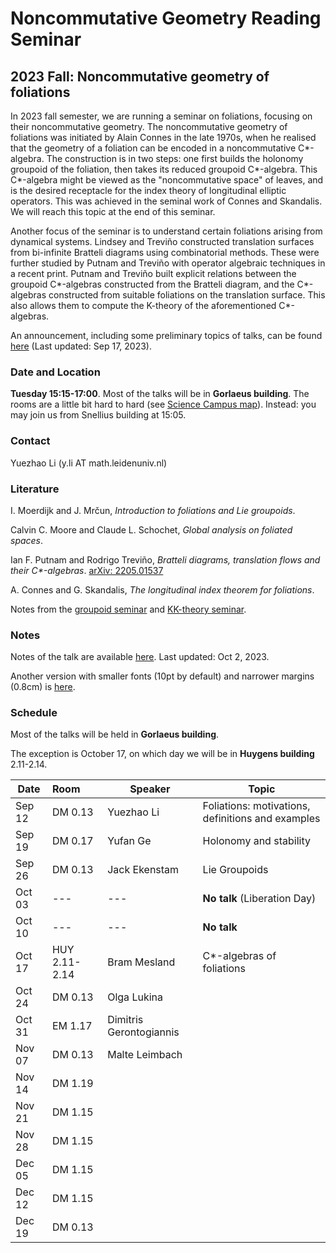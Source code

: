 # Noncommutative Geometry Reading Seminar
## 2023 Fall: Noncommutative geometry of foliations

In 2023 fall semester, we are running a seminar on foliations, focusing on their noncommutative geometry. The noncommutative geometry of foliations was initiated by Alain Connes in the late 1970s, when he realised that the geometry of a foliation can be encoded in a noncommutative C\*-algebra. The construction is in two steps: one first builds the holonomy groupoid of the foliation, then takes its reduced groupoid C\*-algebra. This C\*-algebra might be viewed as the "noncommutative space" of leaves, and is the desired receptacle for the index theory of longitudinal elliptic operators. This was achieved in the seminal work of Connes and Skandalis. We will reach this topic at the end of this seminar.

Another focus of the seminar is to understand certain foliations arising from dynamical systems. Lindsey and Treviño constructed translation surfaces from bi-infinite Bratteli diagrams using combinatorial methods. These were further studied by Putnam and Treviño with operator algebraic techniques in a recent print. Putnam and Treviño built explicit relations between the  groupoid C\*-algebras constructed from the Bratteli diagram, and the C\*-algebras constructed from suitable foliations on the translation surface. This also allows them to compute the K-theory of the aforementioned C\*-algebras.

An announcement, including some preliminary topics of talks, can be found [here](https://ncg-leiden.github.io/foliation2023/foliation_announcement.pdf) (Last updated: Sep 17, 2023).

### Date and Location
**Tuesday 15:15-17:00**. Most of the talks will be in **Gorlaeus building**. The rooms are a little bit hard to hard (see [Science Campus map](https://www.universiteitleiden.nl/binaries/content/assets/science/cm/campusplattegrond-faculty-of-science.pdf?_ga=2.210011805.922390172.1671443107-1639011062.1660081271)). Instead: you may join us from Snellius building at 15:05.

### Contact

Yuezhao Li (y.li AT math.leidenuniv.nl)

### Literature

 I. Moerdijk and J. Mrčun, *Introduction to foliations and Lie groupoids*.

Calvin C. Moore and Claude L. Schochet, *Global analysis on foliated spaces*.

Ian F. Putnam and Rodrigo Treviño, *Bratteli diagrams, translation flows and their C\*-algebras*. [arXiv: 2205.01537](https://arxiv.org/abs/2205.01537)

A. Connes and G. Skandalis, *The longitudinal index theorem for foliations*.

Notes from the [groupoid seminar](https://ncg-leiden.github.io/groupoid2022/groupoid_notes.pdf) and [KK-theory seminar](https://ncg-leiden.github.io/kk2022/kk_notes.pdf).

### Notes

Notes of the talk are available [here](https://ncg-leiden.github.io/foliation2023/foliation_notes.pdf). Last updated: Oct 2, 2023.

Another version with smaller fonts (10pt by default) and narrower margins (0.8cm) is [here](https://ncg-leiden.github.io/foliation2023/foliation_notes_narrow.pdf).

### Schedule

Most of the talks will be held in **Gorlaeus building**.

The exception is October 17, on which day we will be in **Huygens building** 2.11-2.14.

|  Date   | Room | Speaker  |  Topic |
|  ---  | :-----------  | ----  | -------- |
| Sep 12 | DM 0.13 | Yuezhao Li | Foliations:  motivations, definitions and examples |
| Sep 19 | DM 0.17 | Yufan Ge | Holonomy and stability |
| Sep 26 | DM 0.13 | Jack Ekenstam | Lie Groupoids |
| Oct 03 | --- | --- | **No talk** (Liberation Day)   |
| Oct 10 | --- | --- | **No talk** |
| Oct 17 | HUY 2.11-2.14 | Bram Mesland | C\*-algebras of foliations |
| Oct 24 | DM 0.13 | Olga Lukina |  |
| Oct 31 | EM 1.17 | Dimitris Gerontogiannis |  |
| Nov 07 | DM 0.13 | Malte Leimbach |  |
| Nov 14 | DM 1.19 |  |  |
| Nov 21 | DM 1.15 |  |  |
| Nov 28 | DM 1.15 |  |  |
| Dec 05 | DM 1.15 |  |  |
| Dec 12 | DM 1.15 |  |  |
| Dec 19 | DM 0.13 |  |  |
